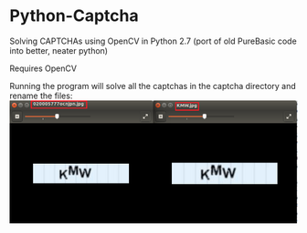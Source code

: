 # Python-Captcha
Solving CAPTCHAs using OpenCV in Python 2.7 (port of old PureBasic code into better, neater python)

Requires OpenCV

Running the program will solve all the captchas in the captcha directory and rename the files:
![alt text](captcha.png "Solved captcha example")
